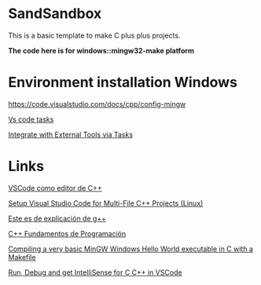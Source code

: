 # SandSandbox
This is a basic template to make C plus plus projects. 

<b>The code here is for windows::mingw32-make platform</b>

# Environment installation Windows
https://code.visualstudio.com/docs/cpp/config-mingw

[Vs code tasks ](https://code.visualstudio.com/docs/editor/variables-reference)

[Integrate with External Tools via Tasks](https://vscode-eastus.azurewebsites.net/docs/editor/tasks)

# Links

[VSCode como editor de C++](https://dgvergel.blogspot.com/2019/01/vscode-como-editor-de-c.html)

[Setup Visual Studio Code for Multi-File C++ Projects (Linux)](https://dev.to/talhabalaj/setup-visual-studio-code-for-multi-file-c-projects-1jpi)

[Este es de explicación de g++](https://explainshell.com/explain?cmd=g%2B%2B+-std%3Dc%2B%2B17+-ggdb+-Iinclude+src%2FHelloWorld.cpp+src%2Fmain.cpp+-o+bin%2Fmain#)

[C++ Fundamentos de Programación](https://dgvergel.blogspot.com/2019/01/vscode-como-editor-de-c.html)

[Compiling a very basic MinGW Windows Hello World executable in C with a Makefile](https://bigcode.wordpress.com/2016/12/20/compiling-a-very-basic-mingw-windows-hello-world-executable-in-c-with-a-makefile/)

[Run, Debug and get IntelliSense for C C++ in VSCode](https://medium.com/@jerrygoyal/run-debug-intellisense-c-c-in-vscode-within-5-minutes-3ed956e059d6)
